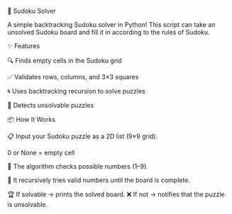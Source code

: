 🧩 Sudoku Solver

A simple backtracking Sudoku solver in Python! This script can take an unsolved Sudoku board and fill it in according to the rules of Sudoku.

✨ Features

🔍 Finds empty cells in the Sudoku grid

✅ Validates rows, columns, and 3×3 squares

🌀 Uses backtracking recursion to solve puzzles

🎯 Detects unsolvable puzzles

📦 How It Works

📋 Input your Sudoku puzzle as a 2D list (9×9 grid).

0 or None = empty cell

🧮 The algorithm checks possible numbers (1–9).

🔄 It recursively tries valid numbers until the board is complete.

🏆 If solvable → prints the solved board.
❌ If not → notifies that the puzzle is unsolvable.
